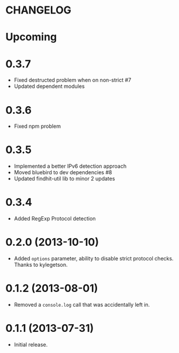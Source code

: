 CHANGELOG
=========

# Upcoming


# 0.3.7
- Fixed destructed problem when on non-strict #7
- Updated dependent modules

# 0.3.6
- Fixed npm problem

# 0.3.5
- Implemented a better IPv6 detection approach
- Moved bluebird to dev dependencies #8
- Updated findhit-util lib to minor 2 updates

# 0.3.4
- Added RegExp Protocol detection

# 0.2.0 (2013-10-10)
- Added `options` parameter, ability to disable strict protocol checks.  Thanks to kylegetson.

# 0.1.2 (2013-08-01)
- Removed a `console.log` call that was accidentally left in.

# 0.1.1 (2013-07-31)
- Initial release.
